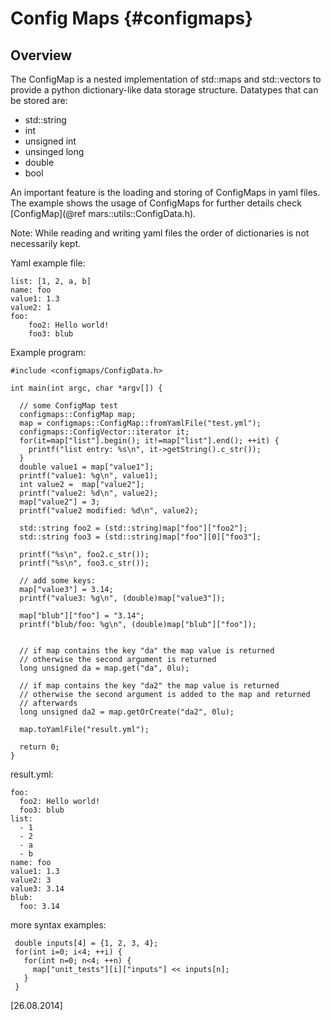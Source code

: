 Config Maps {#configmaps}
===========

## Overview

The ConfigMap is a nested implementation of std::maps and std::vectors to provide a python dictionary-like data storage structure. Datatypes that can be stored are:

 - std::string
 - int
 - unsigned int
 - unsinged long
 - double
 - bool

An important feature is the loading and storing of ConfigMaps in yaml files. The example shows the usage of ConfigMaps for further details check [ConfigMap](@ref mars::utils::ConfigData.h).

Note: While reading and writing yaml files the order of dictionaries is not necessarily kept.

Yaml example file:

    list: [1, 2, a, b]
    name: foo
    value1: 1.3
    value2: 1
    foo:
        foo2: Hello world!
        foo3: blub

Example program:

    #include <configmaps/ConfigData.h>

    int main(int argc, char *argv[]) {

      // some ConfigMap test
      configmaps::ConfigMap map;
      map = configmaps::ConfigMap::fromYamlFile("test.yml");
      configmaps::ConfigVector::iterator it;
      for(it=map["list"].begin(); it!=map["list"].end(); ++it) {
        printf("list entry: %s\n", it->getString().c_str());
      }
      double value1 = map["value1"];
      printf("value1: %g\n", value1);
      int value2 =  map["value2"];
      printf("value2: %d\n", value2);
      map["value2"] = 3;
      printf("value2 modified: %d\n", value2);

      std::string foo2 = (std::string)map["foo"]["foo2"];
      std::string foo3 = (std::string)map["foo"][0]["foo3"];

      printf("%s\n", foo2.c_str());
      printf("%s\n", foo3.c_str());

      // add some keys:
      map["value3"] = 3.14;
      printf("value3: %g\n", (double)map["value3"]);

      map["blub"]["foo"] = "3.14";
      printf("blub/foo: %g\n", (double)map["blub"]["foo"]);


      // if map contains the key "da" the map value is returned
      // otherwise the second argument is returned
      long unsigned da = map.get("da", 0lu);

      // if map contains the key "da2" the map value is returned
      // otherwise the second argument is added to the map and returned
      // afterwards
      long unsigned da2 = map.getOrCreate("da2", 0lu);

      map.toYamlFile("result.yml");

      return 0;
    }

result.yml:

    foo:
      foo2: Hello world!
      foo3: blub
    list:
      - 1
      - 2
      - a
      - b
    name: foo
    value1: 1.3
    value2: 3
    value3: 3.14
    blub:
      foo: 3.14

more syntax examples:

     double inputs[4] = {1, 2, 3, 4};
     for(int i=0; i<4; ++i) {
       for(int n=0; n<4; ++n) {
         map["unit_tests"][i]["inputs"] << inputs[n];
       }
     }


\[26.08.2014\]

